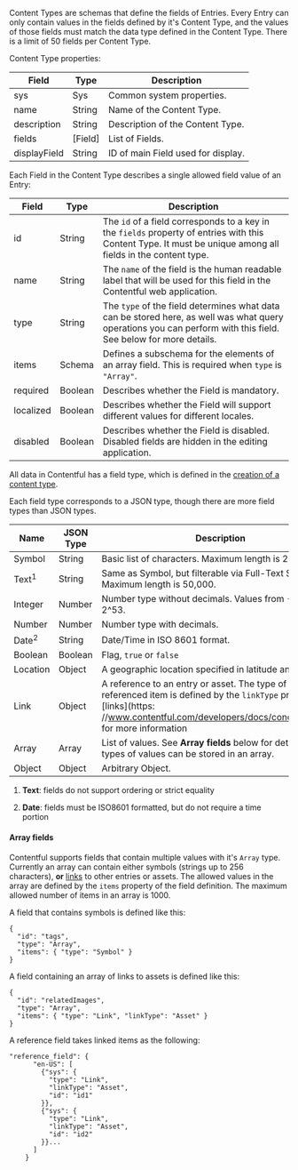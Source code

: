 Content Types are schemas that define the fields of Entries. Every Entry can
only contain values in the fields defined by it's Content Type, and the values
of those fields must match the data type defined in the Content Type. There is a
limit of 50 fields per Content Type.

Content Type properties:

Field       |Type        |Description
------------|------------|----------------------------------------------------------
sys         |Sys         |Common system properties.
name        |String      |Name of the Content Type.
description |String      |Description of the Content Type.
fields      |\[Field\]   |List of Fields.
displayField|String      |ID of main Field used for display.

Each Field in the Content Type describes a single allowed field value of an Entry:

Field      |Type          |Description
-----------|--------------|-------------------------------------------
id         |String        |The `id` of a field corresponds to a key in the `fields` property of entries with this Content Type. It must be unique among all fields in the content type.
name       |String        |The `name` of the field is the human readable label that will be used for this field in the Contentful web application.
type       |String        |The `type` of the field determines what data can be stored here, as well was what query operations you can perform with this field. See below for more details.
items      |Schema        | Defines a subschema for the elements of an array field. This is required when `type` is `"Array"`.
required   |Boolean       |Describes whether the Field is mandatory.
localized  |Boolean       |Describes whether the Field will support different values for different locales.
disabled   |Boolean       |Describes whether the Field is disabled. Disabled fields are hidden in the editing application.

All data in Contentful has a field type, which is defined in the [creation of a content type](https://www.contentful.com/developers/docs/references/content-management-api/#/reference/content-types/create-a-content-type).

Each field type corresponds to a JSON type, though there are more field types than JSON types.


Name   |JSON Type|Description|Example
-------|--------------|-----------|------------
Symbol |String        |Basic list of characters. Maximum length is 256.| `"The title"`
Text<sup>1</sup>   |String        |Same as Symbol, but filterable via Full-Text Search. Maximum length is 50,000.| `" This is a post and ..."`
Integer|Number        |Number type without decimals. Values from  -2^53 to 2^53. | `42`
Number |Number        |Number type with decimals. | `3.14`
Date<sup>2</sup>  |String        |Date/Time in ISO 8601 format. | `"2015-11-06T09:45:27"`
Boolean|Boolean       |Flag, `true` or `false` | true
Location|Object        |A geographic location specified in latitude and longitude. | `{"lat":"52.5018616","lon":"13.4112619"}`
Link   |Object        |A reference to an entry or asset. The type of the referenced item is defined by the `linkType` property. See [links](https: //www.contentful.com/developers/docs/concepts/links/) for more information| `{"sys": {"type": "Link", "linkType": "Entry", "id": "af35vcx8etbtwe8xv"}}`
Array  |Array         |List of values. See **Array fields** below for details on what types of values can be stored in an array. |`["name1", "name2", ...]`
Object |Object        |Arbitrary Object. | `{"somekey": ["arbitrary", "json"]}"`

1. **Text**: fields do not support ordering or strict equality

2. **Date**: fields must be ISO8601 formatted, but do not require a time portion

#### Array fields

Contentful supports fields that contain multiple values with it's `Array` type. Currently an array can contain either symbols (strings up to 256 characters), **or** [links](/developers/docs/concepts/links/) to other entries or assets. The allowed values in the array are defined by the `items` property of the field definition. The maximum allowed number of items in an array is 1000.

A field that contains symbols is defined like this:

```
{
  "id": "tags",
  "type": "Array",
  "items": { "type": "Symbol" }
}
```

A field containing an array of links to assets is defined like this:

```
{
  "id": "relatedImages",
  "type": "Array",
  "items": { "type": "Link", "linkType": "Asset" }
}
```

A reference field takes linked items as the following:

```
"reference_field": {
      "en-US": [
        {"sys": {
          "type": "Link",
          "linkType": "Asset",
          "id": "id1"
        }},
        {"sys": {
          "type": "Link",
          "linkType": "Asset",
          "id": "id2"
        }}...
      ]
    }
```
